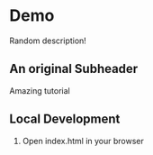 # Demo

Random description!

## An original Subheader

Amazing tutorial

## Local Development

1. Open index.html in your browser